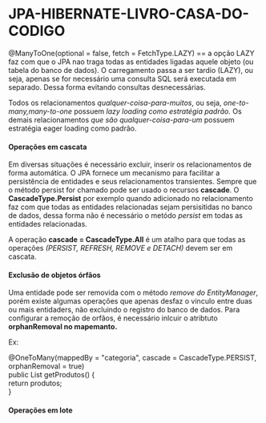 # JPA-HIBERNATE-LIVRO-CASA-DO-CODIGO

<p>@ManyToOne(optional = false, fetch = FetchType.LAZY) == a opção LAZY faz com que o JPA nao traga todas as entidades ligadas aquele objeto (ou tabela do banco de dados). O carregamento passa a ser tardio (LAZY), ou seja, apenas se for necessário uma consulta SQL será executada em separado. Dessa forma evitando consultas desnecessárias.</p>
<p>Todos os relacionamentos <em>qualquer-coisa-para-muitos</em>, ou seja, <em>one-to-many,many-to-one</em> possuem <em>lazy loading como estratégia padrão.</em> Os demais relacionamentos <em>que são qualquer-coisa-para-um</em> possuem estratégia eager loading como padrão.</p>

<h4>Operações em cascata</h4>
<p>Em diversas situações é necessário excluir, inserir os relacionamentos de forma automática. O JPA fornece um mecanismo para facilitar a persistência de entidades e seus relacionamentos transientes. Sempre que o método persist for chamado pode ser usado o recursos <strong>cascade</strong>. O <strong>CascadeType.Persist</strong> por exemplo quando adicionado no relacionamento faz com que todas as entidades relacionadas sejam persisitidas no banco de dados, dessa forma não é necessário o metódo <em>persist</em> em todas as entidades relacionadas.</p> A operação <strong>cascade = CascadeType.All</strong> é um atalho para que todas as operações <em>(PERSIST, REFRESH, REMOVE e DETACH)</em> devem ser em cascata.

<h4>Exclusão de objetos órfãos</h4>
<p>Uma entidade pode ser removida com o método <em>remove do EntityManager</em>, porém existe algumas operações que apenas desfaz o vinculo entre duas ou mais entidaders, não excluindo o registro do banco de dados. Para configurar a remoção de orfãos, é necessário inlcuir o atribtuto <strong>orphanRemoval no mapemanto.</strong></p>
<p>Ex:</p>

@OneToMany(mappedBy = "categoria", cascade = CascadeType.PERSIST,<br />
orphanRemoval = true)<br />
public List<Produto> getProdutos() {<br />
return produtos;<br />
}<br />
  
  <h4>Operações em lote</h4>
  <p></p>
